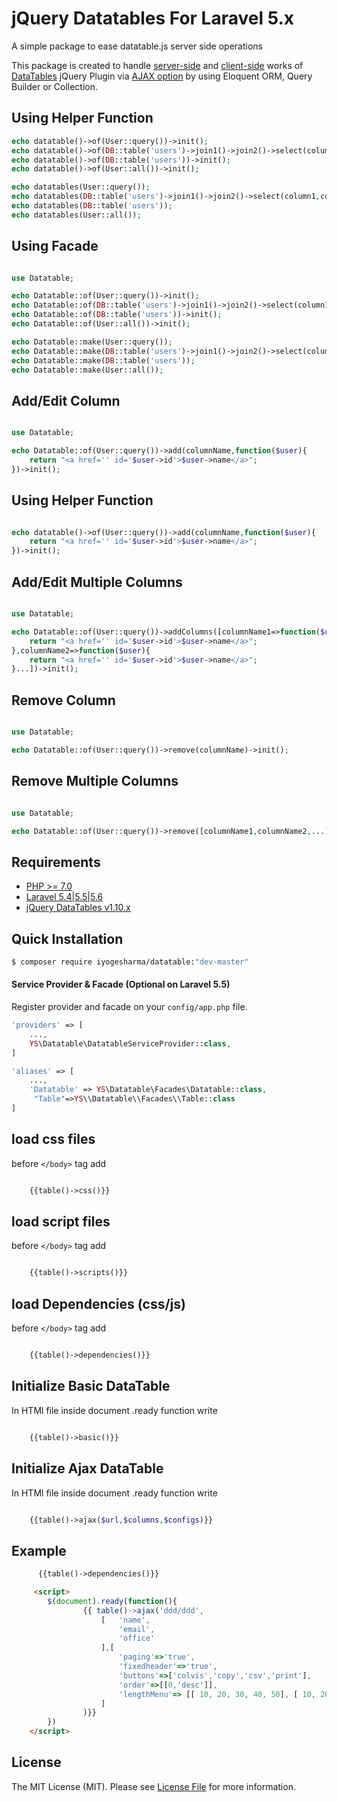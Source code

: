 # jQuery Datatables For Laravel 5.x
A simple package to ease datatable.js server side operations

This package is created to handle [server-side](https://www.datatables.net/manual/server-side) and [client-side](https://www.datatables.net/manual) works of [DataTables](http://datatables.net) jQuery Plugin via [AJAX option](https://datatables.net/reference/option/ajax) by using Eloquent ORM, Query Builder or Collection.

## Using Helper Function

```php
echo datatable()->of(User::query())->init();
echo datatable()->of(DB::table('users')->join1()->join2()->select(column1,column2,...columnK))->init();
echo datatable()->of(DB::table('users'))->init();
echo datatable()->of(User::all())->init();

echo datatables(User::query());
echo datatables(DB::table('users')->join1()->join2()->select(column1,column2,...columnK));
echo datatables(DB::table('users'));
echo datatables(User::all());
```
## Using Facade 

```php

use Datatable;

echo Datatable::of(User::query())->init();
echo Datatable::of(DB::table('users')->join1()->join2()->select(column1,column2,...columnK))->init();
echo Datatable::of(DB::table('users'))->init();
echo Datatable::of(User::all())->init();

echo Datatable::make(User::query());
echo Datatable::make(DB::table('users')->join1()->join2()->select(column1,column2,...columnK));
echo Datatable::make(DB::table('users'));
echo Datatable::make(User::all());
```

## Add/Edit Column

```php

use Datatable;

echo Datatable::of(User::query())->add(columnName,function($user){
    return "<a href='' id='$user->id'>$user->name</a>";
})->init();
```

##  Using Helper Function


```php

echo datatable()->of(User::query())->add(columnName,function($user){
    return "<a href='' id='$user->id'>$user->name</a>";
})->init();
```
## Add/Edit Multiple Columns

```php

use Datatable;

echo Datatable::of(User::query())->addColumns([columnName1=>function($user){
    return "<a href='' id='$user->id'>$user->name</a>";
},columnName2=>function($user){
    return "<a href='' id='$user->id'>$user->name</a>";
}...])->init();
```

## Remove Column

```php

use Datatable;

echo Datatable::of(User::query())->remove(columnName)->init();
```

## Remove Multiple Columns

```php

use Datatable;

echo Datatable::of(User::query())->remove([columnName1,columnName2,...])->init();
```

## Requirements
- [PHP >= 7.0](http://php.net/)
- [Laravel 5.4|5.5|5.6](https://github.com/laravel/framework)
- [jQuery DataTables v1.10.x](http://datatables.net/)



## Quick Installation
```bash
$ composer require iyogesharma/datatable:"dev-master"
```

#### Service Provider & Facade (Optional on Laravel 5.5)
Register provider and facade on your `config/app.php` file.
```php
'providers' => [
    ...,
    YS\Datatable\DatatableServiceProvider::class,
]

'aliases' => [
    ...,
    'Datatable' => YS\Datatable\Facades\Datatable::class,
     "Table"=>YS\\Datatable\\Facades\\Table::class
]
```

## load css files 

before ```</body>``` tag add 

```HTML

    {{table()->css()}}

```

## load script files 

before  ```</body>```  tag add 

```HTML

    {{table()->scripts()}}

```


## load Dependencies (css/js)

before  ```</body>```  tag add 

```HTML

    {{table()->dependencies()}}

```



## Initialize Basic DataTable

In HTMl file inside document .ready function write

```php

    {{table()->basic()}}

```


## Initialize Ajax DataTable

In HTMl file inside document .ready function write

```php

    {{table()->ajax($url,$columns,$configs)}}

```

## Example

```php
      {{table()->dependencies()}}
```
```HTML
     <script>
        $(document).ready(function(){
                {{ table()->ajax('ddd/ddd',
                    [   'name',
                        'email',
                        'office'
                    ],[
                        'paging'=>'true',
                        'fixedheader'=>'true',
                        'buttons'=>['colvis','copy','csv','print'],
                        'order'=>[[0,'desc']],
                        'lengthMenu'=> [[ 10, 20, 30, 40, 50], [ 10, 20, 30, 40, 50]],
                    ]
                )}}
        })
    </script>
```


## License

The MIT License (MIT). Please see [License File](https://github.com/iYogesharma/datatables/blob/master/LICENSE.md) for more information.
